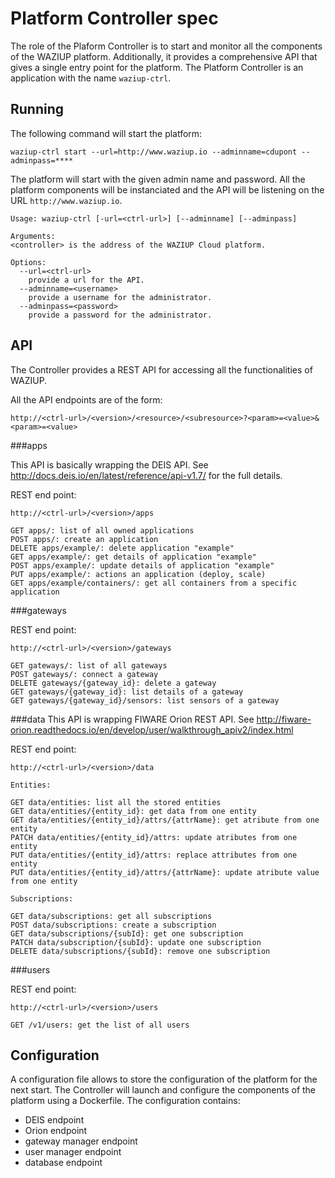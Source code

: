 
Platform Controller spec
========================

The role of the Plaform Controller is to start and monitor all the components of the WAZIUP platform.
Additionally, it provides a comprehensive API that gives a single entry point for the platform.
The Platform Controller is an application with the name `waziup-ctrl`.


Running
-------

The following command will start the platform:

```
waziup-ctrl start --url=http://www.waziup.io --adminname=cdupont --adminpass=****
```

The platform will start with the given admin name and password.
All the platform components will be instanciated and the API will be listening on the URL `http://www.waziup.io`.


```
Usage: waziup-ctrl [-url=<ctrl-url>] [--adminname] [--adminpass]

Arguments:
<controller> is the address of the WAZIUP Cloud platform.

Options:
  --url=<ctrl-url>
    provide a url for the API.
  --adminname=<username>
    provide a username for the administrator.
  --adminpass=<password>
    provide a password for the administrator.
```


API
---

The Controller provides a REST API for accessing all the functionalities of WAZIUP.

All the API endpoints are of the form:
```
http://<ctrl-url>/<version>/<resource>/<subresource>?<param>=<value>&<param>=<value>
```

###apps

This API is basically wrapping the DEIS API.
See http://docs.deis.io/en/latest/reference/api-v1.7/ for the full details.

REST end point:
```
http://<ctrl-url>/<version>/apps

GET apps/: list of all owned applications
POST apps/: create an application
DELETE apps/example/: delete application "example"
GET apps/example/: get details of application "example"
POST apps/example/: update details of application "example"
PUT apps/example/: actions an application (deploy, scale)
GET apps/example/containers/: get all containers from a specific application
```

###gateways

REST end point:
```
http://<ctrl-url>/<version>/gateways

GET gateways/: list of all gateways
POST gateways/: connect a gateway
DELETE gateways/{gateway_id}: delete a gateway
GET gateways/{gateway_id}: list details of a gateway
GET gateways/{gateway_id}/sensors: list sensors of a gateway

```

###data
This API is wrapping FIWARE Orion REST API.
See http://fiware-orion.readthedocs.io/en/develop/user/walkthrough_apiv2/index.html


REST end point:
```
http://<ctrl-url>/<version>/data

Entities:

GET data/entities: list all the stored entities
GET data/entities/{entity_id}: get data from one entity
GET data/entities/{entity_id}/attrs/{attrName}: get atribute from one entity
PATCH data/entities/{entity_id}/attrs: update atributes from one entity
PUT data/entities/{entity_id}/attrs: replace attributes from one entity
PUT data/entities/{entity_id}/attrs/{attrName}: update atribute value from one entity

Subscriptions:

GET data/subscriptions: get all subscriptions
POST data/subscriptions: create a subscription
GET data/subscriptions/{subId}: get one subscription
PATCH data/subscription/{subId}: update one subscription
DELETE data/subscriptions/{subId}: remove one subscription
```

###users

REST end point:
```
http://<ctrl-url>/<version>/users

GET /v1/users: get the list of all users
```


Configuration
-------------

A configuration file allows to store the configuration of the platform for the next start.
The Controller will launch and configure the components of the platform using a Dockerfile.
The configuration contains:
- DEIS endpoint
- Orion endpoint
- gateway manager endpoint
- user manager endpoint
- database endpoint

